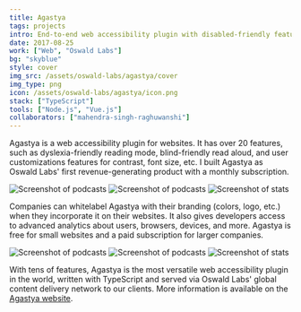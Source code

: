 ```yaml
---
title: Agastya
tags: projects
intro: End-to-end web accessibility plugin with disabled-friendly features and legibility customizations
date: 2017-08-25
work: ["Web", "Oswald Labs"]
bg: "skyblue"
style: cover
img_src: /assets/oswald-labs/agastya/cover
img_type: png
icon: /assets/oswald-labs/agastya/icon.png
stack: ["TypeScript"]
tools: ["Node.js", "Vue.js"]
collaborators: ["mahendra-singh-raghuwanshi"]
---
```


Agastya is a web accessibility plugin for websites. It has over 20 features, such as dyslexia-friendly reading mode, blind-friendly read aloud, and user customizations features for contrast, font size, etc. I built Agastya as Oswald Labs' first revenue-generating product with a monthly subscription.

<div class="three-images shadow">
  <img src="/assets/oswald-labs/agastya/home.png" alt="Screenshot of podcasts">
  <img src="/assets/oswald-labs/agastya/customize.png" alt="Screenshot of podcasts">
  <img src="/assets/oswald-labs/agastya/chatbot.png" alt="Screenshot of stats">
</div>

Companies can whitelabel Agastya with their branding (colors, logo, etc.) when they incorporate it on their websites. It also gives developers access to advanced analytics about users, browsers, devices, and more. Agastya is free for small websites and a paid subscription for larger companies.

<div class="three-images shadow">
  <img src="/assets/oswald-labs/agastya/modes.png" alt="Screenshot of podcasts">
  <img src="/assets/oswald-labs/agastya/settings.png" alt="Screenshot of podcasts">
  <img src="/assets/oswald-labs/agastya/whitelabelled.png" alt="Screenshot of stats">
</div>

With tens of features, Agastya is the most versatile web accessibility plugin in the world, written with TypeScript and served via Oswald Labs' global content delivery network to our clients. More information is available on the [Agastya website](https://oswaldlabs.com/platform/agastya/).

<div class="image"><img alt="" src="/assets/oswald-labs/agastya/cover.png"></div>
